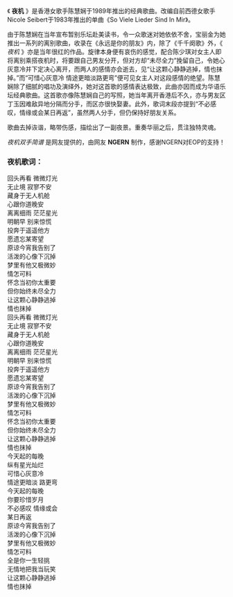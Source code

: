 

《 **夜机** 》是香港女歌手陈慧娴于1989年推出的经典歌曲。改编自前西德女歌手Nicole Seibert于1983年推出的单曲《So Viele
Lieder Sind In Mir》。

由于陈慧娴在当年宣布暂别乐坛赴美读书，令一众歌迷对她依依不舍，宝丽金为她推出一系列的离别歌曲，收录在《永远是你的朋友》内，除了《千千阕歌》外，《 _夜机_
》亦是当年很红的作品。旋律本身便有哀伤的感觉，配合陈少琪对女主人即将离别乘搭夜机时，将要跟自己男友分开，但对方却“未尽全力”挽留自己，令她心灰意冷并下定决心离开，而两人的感情亦会逝去，见“让这颗心静静逃掉，情也抹掉。”而“可惜心灰意冷
情途更暗淡路更弯”便可见女主人对这段感情的绝望。陈慧娴除了细腻的唱功及演绎外，她对这首歌的感情表达极致，此曲亦因而成为华语乐坛经典歌曲。这首歌亦像陈慧娴自己的写照，她当年离开香港后不久，亦与男友区丁玉因难敌异地分隔而分手，而区亦很快娶妻。此外，歌词末段亦提到“不必感叹，情缘或会某日再返”，虽然两人分手，但仍保持好朋友关系。

歌曲去掉诙谐，略带伤感，描绘出了一副夜景。重奏华丽之后，贯注独特灵魂。

_夜机双手简谱_ 是网友提供的，由网友 **NGERN** 制作，感谢NGERN对EOP的支持！

### 夜机歌词：

回头再看 微微灯光  
无止境 寂寥不安  
藏身于无人机舱  
心跟你道晚安  
离离细雨 茫茫星光  
明朝早 别来惊慌  
投奔于遥遥他方  
愿遗忘某寄望  
原谅今宵我告别了  
活泼的心像下沉掉  
梦里有他又极微妙  
情怎可料  
怀念当初你太重要  
但你始终未尽全力  
让这颗心静静逃掉  
情也抹掉  
回头再看 微微灯光  
无止境 寂寥不安  
藏身于无人机舱  
心跟你道晚安  
离离细雨 茫茫星光  
明朝早 别来惊慌  
投奔于遥遥他方  
愿遗忘某寄望  
原谅今宵我告别了  
活泼的心像下沉掉  
梦里有他又极微妙  
情怎可料  
怀念当初你太重要  
但你始终未尽全力  
让这颗心静静逃掉  
情也抹掉  
今天起的每晚  
纵有星光灿烂  
可惜心灰意冷  
情途更暗淡 路更弯  
今天起的每晚  
你要珍惜岁月  
不必感叹 情缘或会  
某日再返  
原谅今宵我告别了  
活泼的心像下沉掉  
梦里有他又极微妙  
情怎可料  
全是你一生轻挑  
无情地把我当玩笑  
让这颗心静静逃掉  
情也抹掉

